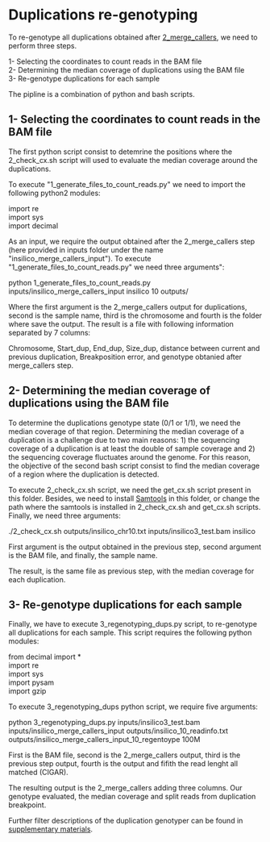 # Duplications re-genotyping  

To re-genotype all duplications obtained after [2_merge_callers](https://github.com/gcatbiobank/GCAT_panel/tree/main/2_merge_callers), we need to perform three steps.

1- Selecting the coordinates to count reads in the BAM file  
2- Determining the median coverage of duplications using the BAM file  
3- Re-genotype duplications for each sample  

The pipline is a combination of python and bash scripts.

## 1- Selecting the coordinates to count reads in the BAM file

The first python script consist to detemrine the positions where the 2_check_cx.sh script will used to evaluate the median coverage around the duplications.

To execute "1_generate_files_to_count_reads.py" we need to import the following python2 modules:

import re  
import sys  
import decimal  

As an input, we require the output obtained after the 2_merge_callers step (here provided in inputs folder under the name "insilico_merge_callers_input"). To execute "1_generate_files_to_count_reads.py" we need three arguments":

python 1_generate_files_to_count_reads.py inputs/insilico_merge_callers_input insilico 10 outputs/

Where the first argument is the 2_merge_callers output for duplications, second is the sample name, third is the chromosome and fourth is the folder where save the output. The result is a file with following information separated by 7 columns:  

Chromosome, Start_dup, End_dup, Size_dup, distance between current and previous duplication, Breakposition error, and genotype obtanied after merge_callers step.

## 2- Determining the median coverage of duplications using the BAM file

To determine the duplications genotype state (0/1 or 1/1), we need the median coverage of that region. Determining the median coverage of a duplication is a challenge due to two main reasons: 1) the sequencing coverage of a duplication is at least the double of sample coverage and 2) the sequencing coverage fluctuates around the genome. For this reason, the objective of the second bash script consist to find the median coverage of a region where the duplication is detected.   

To execute 2_check_cx.sh script, we need the get_cx.sh script present in this folder. Besides, we need to install [Samtools](https://github.com/samtools/samtools) in this folder, or change the path where the samtools is installed in 2_check_cx.sh and get_cx.sh scripts. Finally, we need three arguments:

./2_check_cx.sh outputs/insilico_chr10.txt inputs/insilico3_test.bam insilico

First argument is the output obtained in the previous step, second argument is the BAM file, and finally, the sample name.

The result, is the same file as previous step, with the median coverage for each duplication.  

## 3- Re-genotype duplications for each sample

Finally, we have to execute 3_regenotyping_dups.py script, to re-genotype all duplications for each sample. This script requires the following python modules:  

from decimal import *  
import re  
import sys  
import pysam  
import gzip  

To execute 3_regenotyping_dups python script, we require five arguments:

python 3_regenotyping_dups.py inputs/insilico3_test.bam inputs/insilico_merge_callers_input outputs/insilico_10_readinfo.txt outputs/insilico_merge_callers_input_10_regentoype 100M

First is the BAM file, second is the 2_merge_callers output, third is the previous step output, fourth is the output and fifith the read lenght all matched (CIGAR).

The resulting output is the 2_merge_callers adding three columns. Our genotype evaluated, the median coverage and split reads from duplication breakpoint.

Further filter descriptions of the duplication genotyper can be found in [supplementary materials](https://www.biorxiv.org/content/10.1101/2021.07.20.453041v1).
